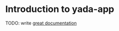 # Introduction to yada-app

TODO: write [great documentation](http://jacobian.org/writing/what-to-write/)

